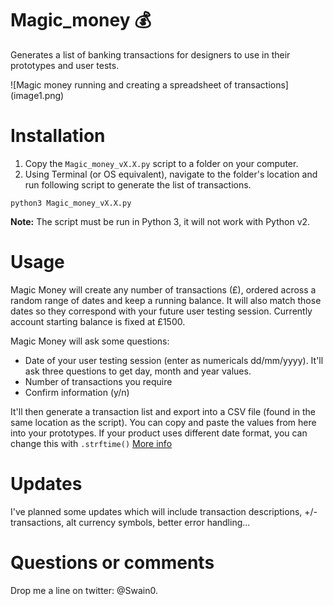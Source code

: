 # Magic_money 💰
Generates a list of banking transactions for designers to use in their prototypes and user tests.

![Magic money running and creating a spreadsheet of transactions] (image1.png)

# Installation
1. Copy the `Magic_money_vX.X.py` script to a folder on your computer.
1. Using Terminal (or OS equivalent), navigate to the folder's location and run following script to generate the list of transactions. 
```
python3 Magic_money_vX.X.py
```

**Note:** The script must be run in Python 3, it will not work with Python v2.

# Usage
Magic Money will create any number of transactions (£), ordered across a random range of dates and keep a running balance. It will also match those dates so they correspond with your future user testing session. Currently account starting balance is fixed at £1500.

Magic Money will ask some questions:
* Date of your user testing session (enter as numericals dd/mm/yyyy). It'll ask three questions to get day, month and year values.
* Number of transactions you require
* Confirm information (y/n)

It'll then generate a transaction list and export into a CSV file (found in the same location as the script). You can copy and paste the values from here into your prototypes.
If your product uses different date format, you can change this with `.strftime()` [More info](https://docs.python.org/3/library/datetime.html#strftime-strptime-behavior) 

# Updates
I've planned some updates which will include transaction descriptions, +/- transactions, alt currency symbols, better error handling...

# Questions or comments
Drop me a line on twitter: @Swain0.
